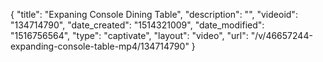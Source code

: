{
    "title": "Expaning Console Dining Table",
    "description": "",
    "videoid": "134714790",
    "date_created": "1514321009",
    "date_modified": "1516756564",
    "type": "captivate",
    "layout": "video",
    "url": "\/v\/46657244-expanding-console-table-mp4\/134714790"
}